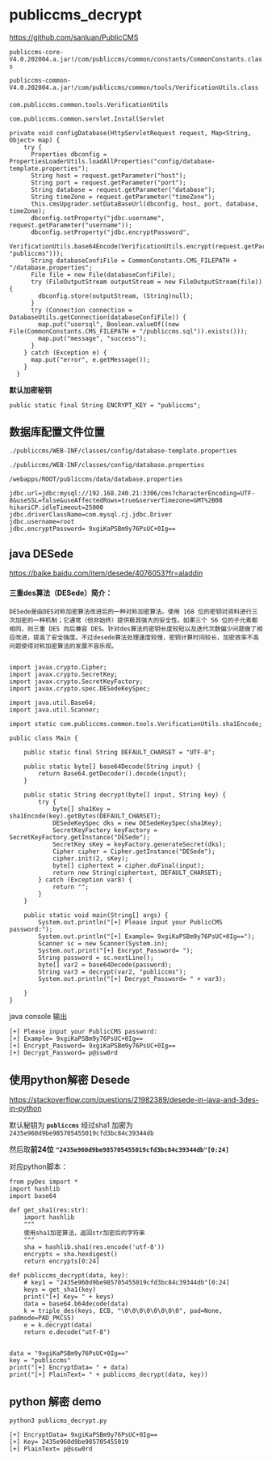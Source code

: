# publiccms_decrypt

https://github.com/sanluan/PublicCMS


`publiccms-core-V4.0.202004.a.jar!/com/publiccms/common/constants/CommonConstants.class`

`publiccms-common-V4.0.202004.a.jar!/com/publiccms/common/tools/VerificationUtils.class`


#### 

`com.publiccms.common.tools.VerificationUtils`

`com.publiccms.common.servlet.InstallServlet`

```
private void configDatabase(HttpServletRequest request, Map<String, Object> map) {
    try {
      Properties dbconfig = PropertiesLoaderUtils.loadAllProperties("config/database-template.properties");
      String host = request.getParameter("host");
      String port = request.getParameter("port");
      String database = request.getParameter("database");
      String timeZone = request.getParameter("timeZone");
      this.cmsUpgrader.setDataBaseUrl(dbconfig, host, port, database, timeZone);
      dbconfig.setProperty("jdbc.username", request.getParameter("username"));
      dbconfig.setProperty("jdbc.encryptPassword", 
          VerificationUtils.base64Encode(VerificationUtils.encrypt(request.getParameter("password"), "publiccms")));
      String databaseConfiFile = CommonConstants.CMS_FILEPATH + "/database.properties";
      File file = new File(databaseConfiFile);
      try (FileOutputStream outputStream = new FileOutputStream(file)) {
        dbconfig.store(outputStream, (String)null);
      } 
      try (Connection connection = DatabaseUtils.getConnection(databaseConfiFile)) {
        map.put("usersql", Boolean.valueOf((new File(CommonConstants.CMS_FILEPATH + "/publiccms.sql")).exists()));
        map.put("message", "success");
      } 
    } catch (Exception e) {
      map.put("error", e.getMessage());
    } 
  }
```

**默认加密秘钥**

```
public static final String ENCRYPT_KEY = "publiccms";
```

## 数据库配置文件位置

`./publiccms/WEB-INF/classes/config/database-template.properties`

`./publiccms/WEB-INF/classes/config/database.properties`

`/webapps/ROOT/publiccms/data/database.properties`

```
jdbc.url=jdbc:mysql://192.168.240.21:3306/cms?characterEncoding=UTF-8&useSSL=false&useAffectedRows=true&serverTimezone=GMT%2B08
hikariCP.idleTimeout=25000
jdbc.driverClassName=com.mysql.cj.jdbc.Driver
jdbc.username=root
jdbc.encryptPassword= 9xgiKaPSBm9y76PsUC+0Ig==
```


## java DESede

https://baike.baidu.com/item/desede/4076053?fr=aladdin

#### 三重des算法（DESede）简介：

```
DESede是由DES对称加密算法改进后的一种对称加密算法。使用 168 位的密钥对资料进行三次加密的一种机制；它通常（但非始终）提供极其强大的安全性。如果三个 56 位的子元素都相同，则三重 DES 向后兼容 DES。针对des算法的密钥长度较短以及迭代次数偏少问题做了相应改进，提高了安全强度。不过desede算法处理速度较慢，密钥计算时间较长，加密效率不高问题使得对称加密算法的发展不容乐观。

```

```

import javax.crypto.Cipher;
import javax.crypto.SecretKey;
import javax.crypto.SecretKeyFactory;
import javax.crypto.spec.DESedeKeySpec;

import java.util.Base64;
import java.util.Scanner;

import static com.publiccms.common.tools.VerificationUtils.sha1Encode;

public class Main {

    public static final String DEFAULT_CHARSET = "UTF-8";

    public static byte[] base64Decode(String input) {
        return Base64.getDecoder().decode(input);
    }

    public static String decrypt(byte[] input, String key) {
        try {
            byte[] sha1Key = sha1Encode(key).getBytes(DEFAULT_CHARSET);
            DESedeKeySpec dks = new DESedeKeySpec(sha1Key);
            SecretKeyFactory keyFactory = SecretKeyFactory.getInstance("DESede");
            SecretKey sKey = keyFactory.generateSecret(dks);
            Cipher cipher = Cipher.getInstance("DESede");
            cipher.init(2, sKey);
            byte[] ciphertext = cipher.doFinal(input);
            return new String(ciphertext, DEFAULT_CHARSET);
        } catch (Exception var8) {
            return "";
        }
    }

    public static void main(String[] args) {
        System.out.println("[+] Please input your PublicCMS password:");
        System.out.println("[+] Example= 9xgiKaPSBm9y76PsUC+0Ig==");
        Scanner sc = new Scanner(System.in);
        System.out.print("[+] Encrypt_Password= ");
        String password = sc.nextLine();
        byte[] var2 = base64Decode(password);
        String var3 = decrypt(var2, "publiccms");
        System.out.println("[+] Decrypt_Password= " + var3);

    }
}

```

java console 输出
```
[+] Please input your PublicCMS password:
[+] Example= 9xgiKaPSBm9y76PsUC+0Ig==
[+] Encrypt_Password= 9xgiKaPSBm9y76PsUC+0Ig==
[+] Decrypt_Password= p@ssw0rd
```

## 使用python解密 Desede

https://stackoverflow.com/questions/21982389/desede-in-java-and-3des-in-python

默认秘钥为 **`publiccms`** 经过sha1 加密为 `2435e960d9be985705455019cfd3bc84c39344db`

然后取**前24位** **`"2435e960d9be985705455019cfd3bc84c39344db"[0:24]`**

对应python脚本：

```
from pyDes import *
import hashlib
import base64

def get_sha1(res:str):
    import hashlib
    """
    使用sha1加密算法，返回str加密后的字符串
    """
    sha = hashlib.sha1(res.encode('utf-8'))
    encrypts = sha.hexdigest()
    return encrypts[0:24]

def publiccms_decrypt(data, key):
    # key1 = "2435e960d9be985705455019cfd3bc84c39344db"[0:24]
    keys = get_sha1(key)
    print("[+] Key= " + keys)
    data = base64.b64decode(data)
    k = triple_des(keys, ECB, "\0\0\0\0\0\0\0\0", pad=None, padmode=PAD_PKCS5)
    e = k.decrypt(data)
    return e.decode("utf-8")


data = "9xgiKaPSBm9y76PsUC+0Ig=="
key = "publiccms"
print("[+] EncryptData= " + data)
print("[+] PlainText= " + publiccms_decrypt(data, key))
```

## python 解密 demo
```
python3 publicms_decrypt.py

[+] EncryptData= 9xgiKaPSBm9y76PsUC+0Ig==
[+] Key= 2435e960d9be985705455019
[+] PlainText= p@ssw0rd
```
